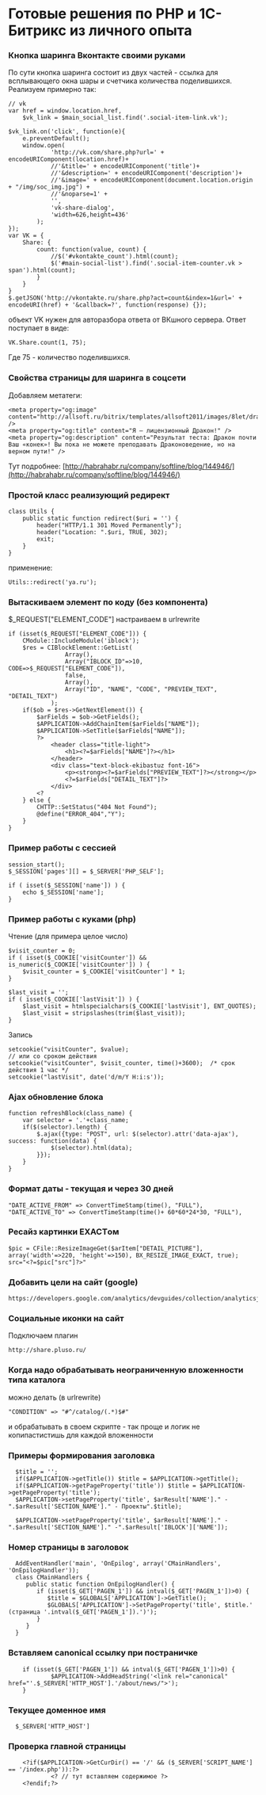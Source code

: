 # Готовые решения по PHP и 1С-Битрикс из личного опыта

### Кнопка шаринга Вконтакте своими руками
По сути кнопка шаринга состоит из двух частей - ссылка для всплывающего окна шары и счетчика количества поделившихся. Реализуем примерно так:

	// vk
	var href = window.location.href,
	    $vk_link = $main_social_list.find('.social-item-link.vk');
	    
	$vk_link.on('click', function(e){
		e.preventDefault();
		window.open(
			    'http://vk.com/share.php?url=' + encodeURIComponent(location.href)+
			    //'&title=' + encodeURIComponent('title')+
			    //'&description=' + encodeURIComponent('description')+
			    //'&image=' + encodeURIComponent(document.location.origin + "/img/soc_img.jpg") +
			    //'&noparse=1' +
			    '',
			    'vk-share-dialog',
			    'width=626,height=436'
			);
	});
	var VK = {
		Share: {
			count: function(value, count) {
			    //$('#vkontakte_count').html(count);
			    $('#main-social-list').find('.social-item-counter.vk > span').html(count);
			}
		}
	}
	$.getJSON('http://vkontakte.ru/share.php?act=count&index=1&url=' + encodeURI(href) + '&callback=?', function(response) {});
	
объект VK нужен для авторазбора ответа от ВКшного сервера.
Ответ поступает в виде:

	VK.Share.count(1, 75);
	
Где 75 - количество поделившихся.

### Свойства страницы для шаринга в соцсети
Добавляем метатеги:

	<meta property="og:image" content="http://allsoft.ru/bitrix/templates/allsoft2011/images/8let/dragon_normal.jpg" />
	<meta property="og:title" content="Я – лицензионный Дракон!" />
	<meta property="og:description" content="Результат теста: Дракон почти Ваш «конек»! Вы пока не можете преподавать Драконоведение, но на верном пути!" />
	
Тут подробнее: [http://habrahabr.ru/company/softline/blog/144946/](http://habrahabr.ru/company/softline/blog/144946/)

### Простой класс реализующий редирект
	class Utils {
	    public static function redirect($uri = '') {
	        header("HTTP/1.1 301 Moved Permanently");
	        header("Location: ".$uri, TRUE, 302);
	        exit;
	    }
	}

применение:

	Utils::redirect('ya.ru');

### Вытаскиваем элемент по коду (без компонента)
$_REQUEST["ELEMENT_CODE"] настраиваем в urlrewrite

	if (isset($_REQUEST["ELEMENT_CODE"])) {
		CModule::IncludeModule('iblock');
		$res = CIBlockElement::GetList(
					Array(), 
					Array("IBLOCK_ID"=>10, CODE=>$_REQUEST["ELEMENT_CODE"]), 
					false, 
					Array(), 
					Array("ID", "NAME", "CODE", "PREVIEW_TEXT", "DETAIL_TEXT")
				);
		if($ob = $res->GetNextElement()) {
			$arFields = $ob->GetFields();
			$APPLICATION->AddChainItem($arFields["NAME"]);
			$APPLICATION->SetTitle($arFields["NAME"]);
			?>
				<header class="title-light">
					<h1><?=$arFields["NAME"]?></h1>
				</header>
				<div class="text-block-ekibastuz font-16"> 
					<p><strong><?=$arFields["PREVIEW_TEXT"]?></strong></p>
					<?=$arFields["DETAIL_TEXT"]?>
				</div>
			<?
		} else {
			CHTTP::SetStatus("404 Not Found");
			@define("ERROR_404","Y");
		}
	}

### Пример работы с сессией
	session_start();
	$_SESSION['pages'][] = $_SERVER['PHP_SELF'];
	
	if ( isset($_SESSION['name']) ) {
		echo $_SESSION['name'];
	}

### Пример работы с куками (php)
Чтение (для примера целое число)

	$visit_counter = 0;
	if ( isset($_COOKIE['visitCounter']) && is_numeric($_COOKIE['visitCounter']) ) {
		$visit_counter = $_COOKIE['visitCounter'] * 1;
	}
	
	$last_visit = '';
	if ( isset($_COOKIE['lastVisit']) ) {
		$last_visit = htmlspecialchars($_COOKIE['lastVisit'], ENT_QUOTES);
		$last_visit = stripslashes(trim($last_visit));
	}

Запись

	setcookie("visitCounter", $value);
	// или со сроком действия
	setcookie("visitCounter", $visit_counter, time()+3600);  /* срок действия 1 час */
	setcookie("lastVisit", date('d/m/Y H:i:s'));

### Ajax обновление блока
    function refreshBlock(class_name) {
		var selector = '.'+class_name;
		if($(selector).length) {
			$.ajax({type: "POST", url: $(selector).attr('data-ajax'), success: function(data) {
				$(selector).html(data);				
			}});
		}
	}

### Формат даты - текущая и через 30 дней
    "DATE_ACTIVE_FROM" => ConvertTimeStamp(time(), "FULL"),
    "DATE_ACTIVE_TO" => ConvertTimeStamp(time()+ 60*60*24*30, "FULL"),

### Ресайз картинки EXACTом
    $pic = CFile::ResizeImageGet($arItem["DETAIL_PICTURE"], array('width'=>220, 'height'=>150), BX_RESIZE_IMAGE_EXACT, true);
    src="<?=$pic["src"]?>"

### Добавить цели на сайт (google)
    https://developers.google.com/analytics/devguides/collection/analyticsjs/events

### Социальные иконки на сайт
Подключаем плагин

    http://share.pluso.ru/ 

### Когда надо обрабатывать неограниченную вложенности типа каталога
можно делать (в urlrewrite)

    "CONDITION" => "#^/catalog/(.*)$#"
    
и обрабатывать в своем скрипте - так проще и логик не копипастистишь для каждой вложенности

### Примеры формирования заголовка
      $title = '';
      if($APPLICATION->getTitle()) $title = $APPLICATION->getTitle();
      if($APPLICATION->getPageProperty('title')) $title = $APPLICATION->getPageProperty('title');
      $APPLICATION->setPageProperty('title', $arResult['NAME']." - ".$arResult['SECTION_NAME']." - Проекты".$title);
      
      $APPLICATION->setPageProperty('title', $arResult['NAME']." - ".$arResult['SECTION_NAME']." -".$arResult['IBLOCK']['NAME']);

### Номер страницы в заголовок
      AddEventHandler('main', 'OnEpilog', array('CMainHandlers', 'OnEpilogHandler'));  
      class CMainHandlers { 
         public static function OnEpilogHandler() {
            if (isset($_GET['PAGEN_1']) && intval($_GET['PAGEN_1'])>0) {
               $title = $GLOBALS['APPLICATION']->GetTitle();
               $GLOBALS['APPLICATION']->SetPageProperty('title', $title.' (страница '.intval($_GET['PAGEN_1']).')');
            }
         }
      }

### Вставляем canonical ссылку при постраничке
        if (isset($_GET['PAGEN_1']) && intval($_GET['PAGEN_1'])>0) {
                $APPLICATION->AddHeadString('<link rel="canonical" href="'.$_SERVER['HTTP_HOST'].'/about/news/">');
        }

### Текущее доменное имя
      $_SERVER['HTTP_HOST']

### Проверка главной страницы
        <?if($APPLICATION->GetCurDir() == '/' && ($_SERVER['SCRIPT_NAME'] == '/index.php')):?>
                <? // тут вставляем содержимое ?>
        <?endif;?>

